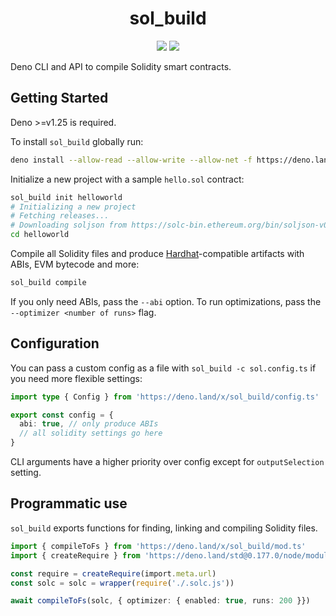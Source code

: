 <div align="center">

# sol_build

[![][code-quality-img]][code-quality] [![][docs-badge]][docs]

</div>

Deno CLI and API to compile Solidity smart contracts.

## Getting Started

Deno >=v1.25 is required.

To install `sol_build` globally run:

```sh
deno install --allow-read --allow-write --allow-net -f https://deno.land/x/sol_build/cli.ts
```

Initialize a new project with a sample `hello.sol` contract:

```sh
sol_build init helloworld
# Initializing a new project
# Fetching releases...
# Downloading soljson from https://solc-bin.ethereum.org/bin/soljson-v0.8.19+commit.7dd6d404.js...
cd helloworld
```

Compile all Solidity files and produce [Hardhat](https://github.com/NomicFoundation/hardhat)-compatible artifacts with ABIs, EVM bytecode and more:

```sh
sol_build compile
```

If you only need ABIs, pass the `--abi` option.
To run optimizations, pass the `--optimizer <number of runs>` flag. 

## Configuration

You can pass a custom config as a file with `sol_build -c sol.config.ts` if you need more flexible settings:

```ts
import type { Config } from 'https://deno.land/x/sol_build/config.ts'

export const config = {
  abi: true, // only produce ABIs
  // all solidity settings go here
}
```

CLI arguments have a higher priority over config except for `outputSelection` setting.

## Programmatic use

`sol_build` exports functions for finding, linking and compiling Solidity files.

```ts
import { compileToFs } from 'https://deno.land/x/sol_build/mod.ts'
import { createRequire } from 'https://deno.land/std@0.177.0/node/module.ts'

const require = createRequire(import.meta.url)
const solc = solc = wrapper(require('./.solc.js'))

await compileToFs(solc, { optimizer: { enabled: true, runs: 200 }})
```


[code-quality-img]: https://img.shields.io/codefactor/grade/github/deno-web3/sol_build?style=for-the-badge&color=626890&
[code-quality]: https://www.codefactor.io/repository/github/deno-web3/sol_build
[docs-badge]: https://img.shields.io/github/v/release/deno-web3/sol_build?label=Docs&logo=deno&style=for-the-badge&color=626890
[docs]: https://doc.deno.land/https/deno.land/x/sol_build/mod.ts

